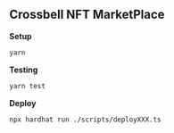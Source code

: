 
## Crossbell NFT MarketPlace

**Setup**
```bash
yarn
```

**Testing**
```bash
yarn test
```


**Deploy**
```shell
npx hardhat run ./scripts/deployXXX.ts
```

